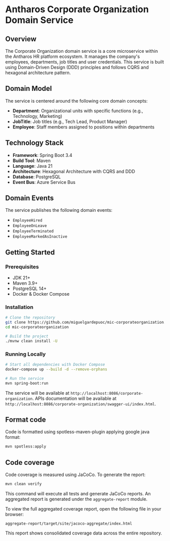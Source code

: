 # Antharos Corporate Organization Domain Service

## Overview

The Corporate Organization domain service is a core microservice within the Antharos HR platform ecosystem. It manages the company's employees, departments, job titles and user credentials. This service is built using Domain-Driven Design (DDD) principles and follows CQRS and hexagonal architecture pattern.

## Domain Model

The service is centered around the following core domain concepts:

- **Department**: Organizational units with specific functions (e.g., Technology, Marketing)
- **JobTitle**: Job titles (e.g., Tech Lead, Product Manager)
- **Employee**: Staff members assigned to positions within departments

## Technology Stack

- **Framework**: Spring Boot 3.4
- **Build Tool**: Maven
- **Language**: Java 21
- **Architecture**: Hexagonal Architecture with CQRS and DDD
- **Database**: PostgreSQL
- **Event Bus**: Azure Service Bus

## Domain Events

The service publishes the following domain events:
- `EmployeeHired`
- `EmployeeOnLeave`
- `EmployeeTerminated`
- `EmployeeMarkedAsInactive`

## Getting Started

### Prerequisites

- JDK 21+
- Maven 3.9+
- PostgreSQL 14+
- Docker & Docker Compose

### Installation

```bash
# Clone the repository
git clone https://github.com/miguelgardepuoc/mic-corporateorganization.git
cd mic-corporateorganization

# Build the project
./mvnw clean install -U
```

### Running Locally

```bash
# Start all dependencies with Docker Compose
docker-compose up --build -d --remove-orphans
```

```bash
# Run the service
mvn spring-boot:run
```

The service will be available at `http://localhost:8086/corporate-organization`.
APIs documentation will be available at `http://localhost:8086/corporate-organization/swagger-ui/index.html`.

## Format code

Code is formatted using spotless-maven-plugin applying google java format:
```bash
mvn spotless:apply
```

## Code coverage

Code coverage is measured using JaCoCo. To generate the report:
```bash
mvn clean verify
```
This command will execute all tests and generate JaCoCo reports. An aggregated report is generated under the `aggregate-report` module.

To view the full aggregated coverage report, open the following file in your browser:
```pgsql
aggregate-report/target/site/jacoco-aggregate/index.html
```
This report shows consolidated coverage data across the entire repository.
